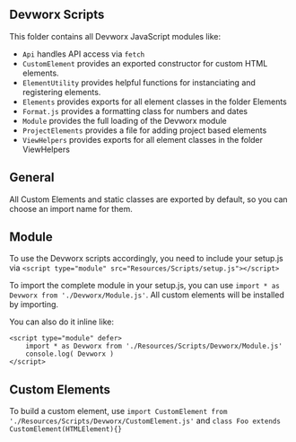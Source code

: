 <h2>Devworx Scripts</h2>

<p>This folder contains all Devworx JavaScript modules like:</p>
<ul>
  <li><code>Api</code> handles API access via <code>fetch</code></li>
  <li><code>CustomElement</code> provides an exported constructor for custom HTML elements.</li>
  <li><code>ElementUtility</code> provides helpful functions for instanciating and registering elements.</li>
  <li><code>Elements</code> provides exports for all element classes in the folder Elements</li>
  <li><code>Format.js</code> provides a formatting class for numbers and dates</li>
  <li><code>Module</code> provides the full loading of the Devworx module</li>
  <li><code>ProjectElements</code> provides a file for adding project based elements</li>
  <li><code>ViewHelpers</code> provides exports for all element classes in the folder ViewHelpers</li>
</ul>

<h2>General</h2>
<p>All Custom Elements and static classes are exported by default, so you can choose an import name for them.</p>

<h2>Module</h2>
<p>To use the Devworx scripts accordingly, you need to include your setup.js via <code>&lt;script type="module" src="Resources/Scripts/setup.js"&gt;&lt;/script&gt;</code></p>
<p>To import the complete module in your setup.js, you can use <code>import * as Devworx from './Devworx/Module.js'</code>. All custom elements will be installed by importing.</p>
<p>You can also do it inline like:</p>
<code>&lt;script type="module" defer&gt;
    import * as Devworx from './Resources/Scripts/Devworx/Module.js'
    console.log( Devworx )
&lt;/script&gt;</code>

<h2>Custom Elements</h2>
<p>To build a custom element, use <code>import CustomElement from './Resources/Scripts/Devworx/CustomElement.js'</code> and <code>class Foo extends CustomElement(HTMLElement){}</code></p>
